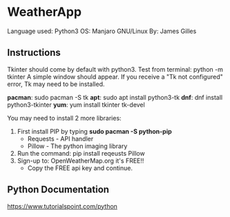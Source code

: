 # WeatherApp
Language used: Python3
OS: Manjaro GNU/Linux
By: James Gilles
## Instructions
Tkinter should come by default with python3.
Test from terminal: python -m tkinter
A simple window should appear. If you receive a "Tk not configured" error, Tk may need to be installed.

**pacman**: sudo pacman -S tk
**apt**: sudo apt install python3-tk
**dnf**: dnf install python3-tkinter
**yum**: yum install tkinter tk-devel
	
You may need to install 2 more libraries: 
1) First install PIP by typing **sudo pacman -S python-pip** 
	* Requests - API handler
	* Pillow - The python imaging library
2) Run the command: pip install reqeusts Pillow
3) Sign-up to: OpenWeatherMap.org it's FREE!!
	* Copy the FREE api key and continue.

## Python Documentation
https://www.tutorialspoint.com/python
